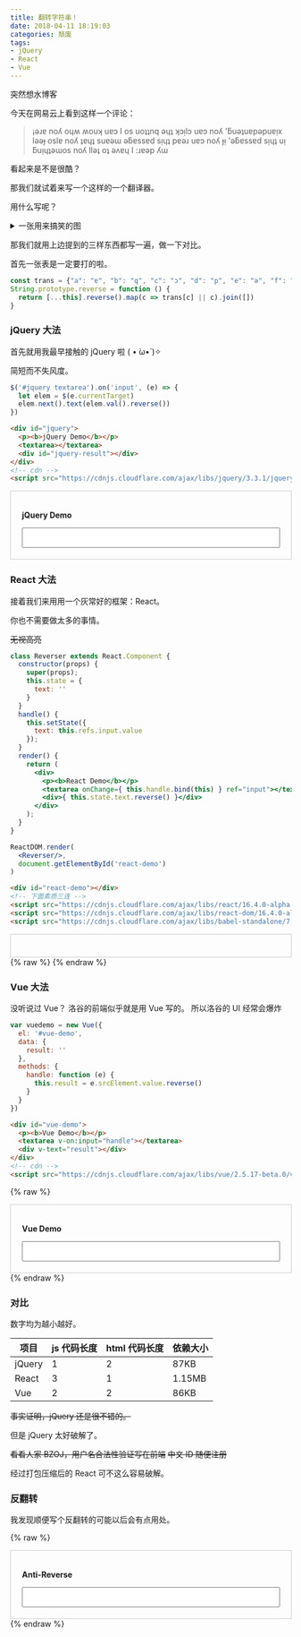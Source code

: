 ```yaml
---
title: 翻转字符串！
date: 2018-04-11 18:19:03
categories: 颓废
tags:
- jQuery
- React
- Vue
---
```


<span class="hide">突然想水博客</span>

今天在网易云上看到这样一个评论：

> ¡ǝɹɐ noʎ oɥʍ ʍouʞ uɐɔ I os uoʇʇnq ǝɥʇ ʞɔı̣lɔ uɐɔ noʎ 'ƃuǝʇuɐpǝpuɐı̣x lǝǝɟ oslɐ noʎ ʇɐɥʇ suɐǝɯ ǝƃɐssɐd sı̣ɥʇ pɐǝɹ uɐɔ noʎ ɟı̣ 'ǝƃɐssɐd sı̣ɥʇ uı̣ ƃuı̣ɥʇǝɯos noʎ llǝʇ oʇ ǝʌɐɥ I :ɹɐǝp ʎɯ

看起来是不是很酷？

那我们就试着来写一个这样的一个翻译器。

用什么写呢？

<details>
  <summary>一张用来搞笑的图</summary>
  <img src="https://cdn.vijos.org/fs/059e249ee4ab1314ac1f786ec5cee3e9fb164709">
</details>

那我们就用上边提到的三样东西都写一遍，做一下对比。

首先一张表是一定要打的啦。

```javascript
const trans = {"a": "ɐ", "b": "q", "c": "ɔ", "d": "p", "e": "ǝ", "f": "ɟ", "g": "ƃ", "h": "ɥ", "i": "ı", "j": "ɾ", "k": "ʞ", "l": "l", "m": "ɯ", "n": "u", "o": "o", "p": "d", "q": "b", "r": "ɹ", "s": "s", "t": "ʇ", "u": "n", "v": "ʌ", "w": "ʍ", "x": "x", "y": "ʎ", "z": "z", "!": "¡", "&": "⅋", "_": "‾", "?": "¿", "A": "∀", "B": "q", "C": "Ɔ", "D": "p", "E": "Ǝ", "F": "Ⅎ", "G": "פ", "H": "H", "I": "I", "J": "ſ", "K": "ʞ", "L": "˥", "M": "W", "N": "N", "O": "O", "P": "Ԁ", "Q": "Q", "R": "ɹ", "S": "S", "T": "┴", "U": "∩", "V": "Λ", "W": "M", "X": "X", "Y": "⅄", "Z": "Z", "9": "6", "6": "9", "7": "ㄥ", "3": "Ɛ", ",": "`", "]": "[", "[": "]", "(": ")", ")": "(", "}": "{", "{": "}", "\\": "/", "/": "\\", "<": ">", ">": "<", "`": ","};
String.prototype.reverse = function () {
  return [...this].reverse().map(c => trans[c] || c).join([])
}
```

<style type="text/css">.demo{padding:20px;border:1px solid #ccc;}.demo textarea{width:100%;resize:none;box-sizing:border-box;}</style>
<script type="text/javascript">
const trans = {"a": "ɐ", "b": "q", "c": "ɔ", "d": "p", "e": "ǝ", "f": "ɟ", "g": "ƃ", "h": "ɥ", "i": "ı", "j": "ɾ", "k": "ʞ", "l": "l", "m": "ɯ", "n": "u", "o": "o", "p": "d", "q": "b", "r": "ɹ", "s": "s", "t": "ʇ", "u": "n", "v": "ʌ", "w": "ʍ", "x": "x", "y": "ʎ", "z": "z", "!": "¡", "&": "⅋", "_": "‾", "?": "¿", "A": "∀", "B": "q", "C": "Ɔ", "D": "p", "E": "Ǝ", "F": "Ⅎ", "G": "פ", "H": "H", "I": "I", "J": "ſ", "K": "ʞ", "L": "˥", "M": "W", "N": "N", "O": "O", "P": "Ԁ", "Q": "Q", "R": "ɹ", "S": "S", "T": "┴", "U": "∩", "V": "Λ", "W": "M", "X": "X", "Y": "⅄", "Z": "Z", "9": "6", "6": "9", "7": "ㄥ", "3": "Ɛ", ",": "`", "]": "[", "[": "]", "(": ")", ")": "(", "}": "{", "{": "}", "\\": "/", "/": "\\", "<": ">", ">": "<", "`": ","};
String.prototype.reverse = function () {
  return [...this].reverse().map(c => trans[c] || c).join([])
}
</script>

### jQuery 大法

首先就用我最早接触的 jQuery 啦 ( • ̀ω•́ )✧

简短而不失风度。

```javascript
$('#jquery textarea').on('input', (e) => {
  let elem = $(e.currentTarget)
  elem.next().text(elem.val().reverse())
})
```

```html
<div id="jquery">
  <p><b>jQuery Demo</b></p>
  <textarea></textarea>
  <div id="jquery-result"></div>
</div>
<!-- cdn -->
<script src="https://cdnjs.cloudflare.com/ajax/libs/jquery/3.3.1/jquery.min.js"></script>
```

<div id="jquery" class="demo"><p><b>jQuery Demo</b></p><textarea></textarea><div id="jquery-result"></div></div>
<script src="https://cdnjs.cloudflare.com/ajax/libs/jquery/3.3.1/jquery.min.js"></script>
<script type="text/javascript">
$('#jquery textarea').on('input', (e) => {
  let elem = $(e.currentTarget)
  elem.next().text(elem.val().reverse())
})
</script>

### React 大法

接着我们来用用一个灰常好的框架：React。

你也不需要做太多的事情。

~~无视高亮~~

```jsx
class Reverser extends React.Component {
  constructor(props) {
    super(props);
    this.state = {
      text: ''
    }
  }
  handle() {
    this.setState({
      text: this.refs.input.value
    });
  }
  render() {
    return (
      <div>
        <p><b>React Demo</b></p>
        <textarea onChange={ this.handle.bind(this) } ref="input"></textarea>
        <div>{ this.state.text.reverse() }</div>
      </div>
    );
  }
}

ReactDOM.render(
  <Reverser/>,
  document.getElementById('react-demo')
)
```

```html
<div id="react-demo"></div>
<!-- 下面素质三连 -->
<script src="https://cdnjs.cloudflare.com/ajax/libs/react/16.4.0-alpha.0911da3/umd/react.production.min.js"></script>
<script src="https://cdnjs.cloudflare.com/ajax/libs/react-dom/16.4.0-alpha.0911da3/umd/react-dom.production.min.js"></script>
<script src="https://cdnjs.cloudflare.com/ajax/libs/babel-standalone/7.0.0-beta.3/babel.min.js"></script>
```

<div id="react-demo" class="demo"></div>
{% raw %}
<script type="text/babel">
  class Reverser extends React.Component {
    constructor(props) {
      super(props);
      this.state = {
        text: ''
      }
    }
    handle() {
      this.setState({
        text: this.refs.input.value
      });
    }
    render() {
      return (
        <div>
          <p><b>React Demo</b></p>
          <textarea onChange={ this.handle.bind(this) } ref="input"></textarea>
          <div>{ this.state.text.reverse() }</div>
        </div>
      );
    }
  }

  ReactDOM.render(
    <Reverser/>,
    document.getElementById('react-demo')
  )
</script>
{% endraw %}

<script src="https://cdnjs.cloudflare.com/ajax/libs/react/16.4.0-alpha.0911da3/umd/react.production.min.js"></script>
<script src="https://cdnjs.cloudflare.com/ajax/libs/react-dom/16.4.0-alpha.0911da3/umd/react-dom.production.min.js"></script>
<script src="https://cdnjs.cloudflare.com/ajax/libs/babel-standalone/7.0.0-beta.3/babel.min.js"></script>

### Vue 大法

没听说过 Vue？
洛谷的前端似乎就是用 Vue 写的。
<span class="truth" title="你知道的太多了">所以洛谷的 UI 经常会爆炸</span>

```javascript
var vuedemo = new Vue({
  el: '#vue-demo',
  data: {
    result: ''
  },
  methods: {
    handle: function (e) {
      this.result = e.srcElement.value.reverse()
    }
  }
})
```

```html
<div id="vue-demo">
  <p><b>Vue Demo</b></p>
  <textarea v-on:input="handle"></textarea>
  <div v-text="result"></div>
</div>
<!-- cdn -->
<script src="https://cdnjs.cloudflare.com/ajax/libs/vue/2.5.17-beta.0/vue.min.js"></script>
```

{% raw %}
<div id="vue-demo" class="demo">
  <p><b>Vue Demo</b></p>
  <textarea v-on:input="handle"></textarea>
  <div v-text="result"></div>
</div>
{% endraw %}
<script src="https://cdnjs.cloudflare.com/ajax/libs/vue/2.5.17-beta.0/vue.min.js"></script>

<script type="text/javascript">
var vuedemo = new Vue({
  el: '#vue-demo',
  data: {
    result: ''
  },
  methods: {
    handle: function (e) {
      this.result = e.srcElement.value.reverse()
    }
  }
})
</script>

### 对比

数字均为越小越好。

项目 | js 代码长度 | html 代码长度 | 依赖大小
--- | ---------- | ------------ | ------
jQuery | 1 | 2 | 87KB
React | 3 | 1 | 1.15MB
Vue | 2 | 2 | 86KB

~~事实证明，jQuery 还是很不错的。~~

但是 jQuery 太好破解了。

~~看看人家 BZOJ，用户名合法性验证写在前端~~
~~中文 ID 随便注册~~

经过打包压缩后的 React 可不这么容易破解。

### 反翻转

我发现顺便写个反翻转的可能以后会有点用处。

{% raw %}
<div class="demo" id="anti-reverse">
  <p><b>Anti-Reverse</b></p>
  <textarea v-on:input="handle"></textarea>
  <div v-text="result"></div>
</div>
{% endraw %}

<script type="text/javascript">
const antitrans = {}
for (let key in trans) {
  !antitrans[trans[key]] && (antitrans[trans[key]] = key);
}
String.prototype.rereverse = function () {
  return [...this].reverse().map(c => antitrans[c] || c).join([])
}
var whatTheFake = new Vue({
  el: '#anti-reverse',
  data: {
    result: ''
  },
  methods: {
    handle: function (e) {
      this.result = e.srcElement.value.rereverse()
    }
  }
})
</script>


